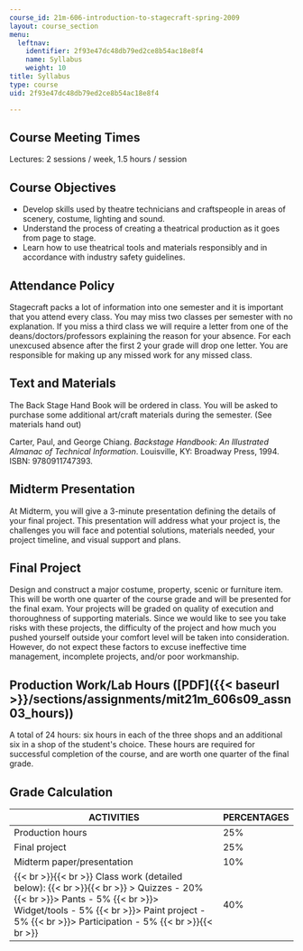 ```yaml
---
course_id: 21m-606-introduction-to-stagecraft-spring-2009
layout: course_section
menu:
  leftnav:
    identifier: 2f93e47dc48db79ed2ce8b54ac18e8f4
    name: Syllabus
    weight: 10
title: Syllabus
type: course
uid: 2f93e47dc48db79ed2ce8b54ac18e8f4

---
```


Course Meeting Times
--------------------

Lectures: 2 sessions / week, 1.5 hours / session

Course Objectives
-----------------

*   Develop skills used by theatre technicians and craftspeople in areas of scenery, costume, lighting and sound.
*   Understand the process of creating a theatrical production as it goes from page to stage.
*   Learn how to use theatrical tools and materials responsibly and in accordance with industry safety guidelines.

Attendance Policy
-----------------

Stagecraft packs a lot of information into one semester and it is important that you attend every class. You may miss two classes per semester with no explanation. If you miss a third class we will require a letter from one of the deans/doctors/professors explaining the reason for your absence. For each unexcused absence after the first 2 your grade will drop one letter. You are responsible for making up any missed work for any missed class.

Text and Materials
------------------

The Back Stage Hand Book will be ordered in class. You will be asked to purchase some additional art/craft materials during the semester. (See materials hand out)

Carter, Paul, and George Chiang. _Backstage Handbook: An Illustrated Almanac of Technical Information_. Louisville, KY: Broadway Press, 1994. ISBN: 9780911747393.

Midterm Presentation
--------------------

At Midterm, you will give a 3-minute presentation defining the details of your final project. This presentation will address what your project is, the challenges you will face and potential solutions, materials needed, your project timeline, and visual support and plans.

Final Project
-------------

Design and construct a major costume, property, scenic or furniture item. This will be worth one quarter of the course grade and will be presented for the final exam. Your projects will be graded on quality of execution and thoroughness of supporting materials. Since we would like to see you take risks with these projects, the difficulty of the project and how much you pushed yourself outside your comfort level will be taken into consideration. However, do not expect these factors to excuse ineffective time management, incomplete projects, and/or poor workmanship.

Production Work/Lab Hours ([PDF]({{< baseurl >}}/sections/assignments/mit21m_606s09_assn03_hours))
--------------------------------------------------------------------------------------------------

A total of 24 hours: six hours in each of the three shops and an additional six in a shop of the student's choice. These hours are required for successful completion of the course, and are worth one quarter of the final grade.

Grade Calculation
-----------------

| ACTIVITIES | PERCENTAGES |
| --- | --- |
| Production hours | 25% |
| Final project | 25% |
| Midterm paper/presentation | 10% |
|  {{< br >}}{{< br >}} Class work (detailed below): {{< br >}}{{< br >}} > Quizzes - 20%  {{< br >}}> Pants - 5%  {{< br >}}> Widget/tools - 5%  {{< br >}}> Paint project - 5%  {{< br >}}> Participation - 5% {{< br >}}{{< br >}}  | 40%